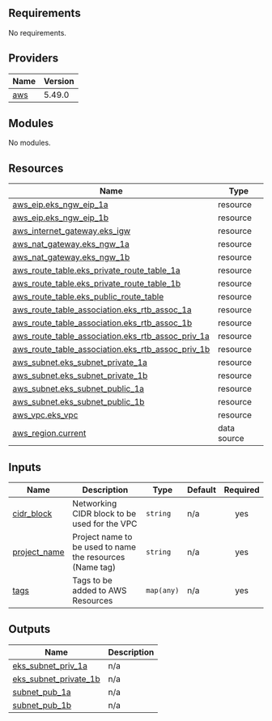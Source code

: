 <!-- BEGIN_TF_DOCS -->
## Requirements

No requirements.

## Providers

| Name | Version |
|------|---------|
| <a name="provider_aws"></a> [aws](#provider\_aws) | 5.49.0 |

## Modules

No modules.

## Resources

| Name | Type |
|------|------|
| [aws_eip.eks_ngw_eip_1a](https://registry.terraform.io/providers/hashicorp/aws/latest/docs/resources/eip) | resource |
| [aws_eip.eks_ngw_eip_1b](https://registry.terraform.io/providers/hashicorp/aws/latest/docs/resources/eip) | resource |
| [aws_internet_gateway.eks_igw](https://registry.terraform.io/providers/hashicorp/aws/latest/docs/resources/internet_gateway) | resource |
| [aws_nat_gateway.eks_ngw_1a](https://registry.terraform.io/providers/hashicorp/aws/latest/docs/resources/nat_gateway) | resource |
| [aws_nat_gateway.eks_ngw_1b](https://registry.terraform.io/providers/hashicorp/aws/latest/docs/resources/nat_gateway) | resource |
| [aws_route_table.eks_private_route_table_1a](https://registry.terraform.io/providers/hashicorp/aws/latest/docs/resources/route_table) | resource |
| [aws_route_table.eks_private_route_table_1b](https://registry.terraform.io/providers/hashicorp/aws/latest/docs/resources/route_table) | resource |
| [aws_route_table.eks_public_route_table](https://registry.terraform.io/providers/hashicorp/aws/latest/docs/resources/route_table) | resource |
| [aws_route_table_association.eks_rtb_assoc_1a](https://registry.terraform.io/providers/hashicorp/aws/latest/docs/resources/route_table_association) | resource |
| [aws_route_table_association.eks_rtb_assoc_1b](https://registry.terraform.io/providers/hashicorp/aws/latest/docs/resources/route_table_association) | resource |
| [aws_route_table_association.eks_rtb_assoc_priv_1a](https://registry.terraform.io/providers/hashicorp/aws/latest/docs/resources/route_table_association) | resource |
| [aws_route_table_association.eks_rtb_assoc_priv_1b](https://registry.terraform.io/providers/hashicorp/aws/latest/docs/resources/route_table_association) | resource |
| [aws_subnet.eks_subnet_private_1a](https://registry.terraform.io/providers/hashicorp/aws/latest/docs/resources/subnet) | resource |
| [aws_subnet.eks_subnet_private_1b](https://registry.terraform.io/providers/hashicorp/aws/latest/docs/resources/subnet) | resource |
| [aws_subnet.eks_subnet_public_1a](https://registry.terraform.io/providers/hashicorp/aws/latest/docs/resources/subnet) | resource |
| [aws_subnet.eks_subnet_public_1b](https://registry.terraform.io/providers/hashicorp/aws/latest/docs/resources/subnet) | resource |
| [aws_vpc.eks_vpc](https://registry.terraform.io/providers/hashicorp/aws/latest/docs/resources/vpc) | resource |
| [aws_region.current](https://registry.terraform.io/providers/hashicorp/aws/latest/docs/data-sources/region) | data source |

## Inputs

| Name | Description | Type | Default | Required |
|------|-------------|------|---------|:--------:|
| <a name="input_cidr_block"></a> [cidr\_block](#input\_cidr\_block) | Networking CIDR block to be used for the VPC | `string` | n/a | yes |
| <a name="input_project_name"></a> [project\_name](#input\_project\_name) | Project name to be used to name the resources (Name tag) | `string` | n/a | yes |
| <a name="input_tags"></a> [tags](#input\_tags) | Tags to be added to AWS Resources | `map(any)` | n/a | yes |

## Outputs

| Name | Description |
|------|-------------|
| <a name="output_eks_subnet_priv_1a"></a> [eks\_subnet\_priv\_1a](#output\_eks\_subnet\_priv\_1a) | n/a |
| <a name="output_eks_subnet_private_1b"></a> [eks\_subnet\_private\_1b](#output\_eks\_subnet\_private\_1b) | n/a |
| <a name="output_subnet_pub_1a"></a> [subnet\_pub\_1a](#output\_subnet\_pub\_1a) | n/a |
| <a name="output_subnet_pub_1b"></a> [subnet\_pub\_1b](#output\_subnet\_pub\_1b) | n/a |
<!-- END_TF_DOCS -->
